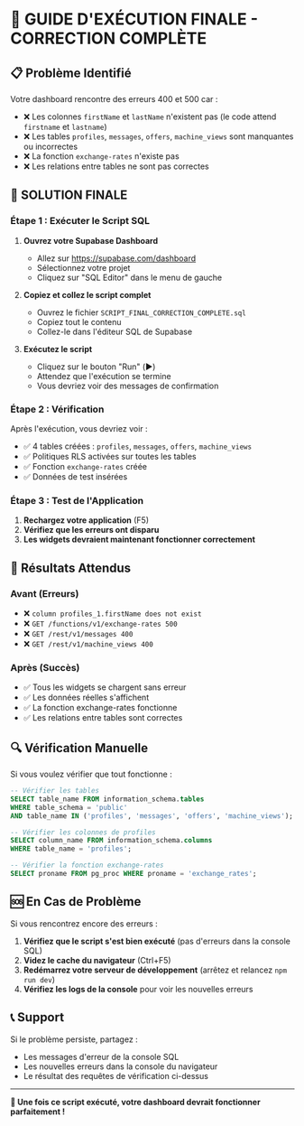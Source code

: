 # 🚀 GUIDE D'EXÉCUTION FINALE - CORRECTION COMPLÈTE

## 📋 Problème Identifié
Votre dashboard rencontre des erreurs 400 et 500 car :
- ❌ Les colonnes `firstName` et `lastName` n'existent pas (le code attend `firstname` et `lastname`)
- ❌ Les tables `profiles`, `messages`, `offers`, `machine_views` sont manquantes ou incorrectes
- ❌ La fonction `exchange-rates` n'existe pas
- ❌ Les relations entre tables ne sont pas correctes

## 🔧 SOLUTION FINALE

### Étape 1 : Exécuter le Script SQL
1. **Ouvrez votre Supabase Dashboard**
   - Allez sur https://supabase.com/dashboard
   - Sélectionnez votre projet
   - Cliquez sur "SQL Editor" dans le menu de gauche

2. **Copiez et collez le script complet**
   - Ouvrez le fichier `SCRIPT_FINAL_CORRECTION_COMPLETE.sql`
   - Copiez tout le contenu
   - Collez-le dans l'éditeur SQL de Supabase

3. **Exécutez le script**
   - Cliquez sur le bouton "Run" (▶️)
   - Attendez que l'exécution se termine
   - Vous devriez voir des messages de confirmation

### Étape 2 : Vérification
Après l'exécution, vous devriez voir :
- ✅ 4 tables créées : `profiles`, `messages`, `offers`, `machine_views`
- ✅ Politiques RLS activées sur toutes les tables
- ✅ Fonction `exchange-rates` créée
- ✅ Données de test insérées

### Étape 3 : Test de l'Application
1. **Rechargez votre application** (F5)
2. **Vérifiez que les erreurs ont disparu**
3. **Les widgets devraient maintenant fonctionner correctement**

## 🎯 Résultats Attendus

### Avant (Erreurs)
- ❌ `column profiles_1.firstName does not exist`
- ❌ `GET /functions/v1/exchange-rates 500`
- ❌ `GET /rest/v1/messages 400`
- ❌ `GET /rest/v1/machine_views 400`

### Après (Succès)
- ✅ Tous les widgets se chargent sans erreur
- ✅ Les données réelles s'affichent
- ✅ La fonction exchange-rates fonctionne
- ✅ Les relations entre tables sont correctes

## 🔍 Vérification Manuelle

Si vous voulez vérifier que tout fonctionne :

```sql
-- Vérifier les tables
SELECT table_name FROM information_schema.tables 
WHERE table_schema = 'public' 
AND table_name IN ('profiles', 'messages', 'offers', 'machine_views');

-- Vérifier les colonnes de profiles
SELECT column_name FROM information_schema.columns 
WHERE table_name = 'profiles';

-- Vérifier la fonction exchange-rates
SELECT proname FROM pg_proc WHERE proname = 'exchange_rates';
```

## 🆘 En Cas de Problème

Si vous rencontrez encore des erreurs :

1. **Vérifiez que le script s'est bien exécuté** (pas d'erreurs dans la console SQL)
2. **Videz le cache du navigateur** (Ctrl+F5)
3. **Redémarrez votre serveur de développement** (arrêtez et relancez `npm run dev`)
4. **Vérifiez les logs de la console** pour voir les nouvelles erreurs

## 📞 Support

Si le problème persiste, partagez :
- Les messages d'erreur de la console SQL
- Les nouvelles erreurs dans la console du navigateur
- Le résultat des requêtes de vérification ci-dessus

---

**🎉 Une fois ce script exécuté, votre dashboard devrait fonctionner parfaitement !** 